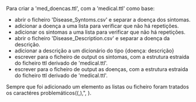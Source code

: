 Para criar a 'med_doencas.ttl', com a 'medical.ttl' como base:
- abrir o ficheiro 'Disease_Syntoms.csv' e separar a doença dos sintomas.
- adicionar a doença a uma lista para verificar que não há repetições.
- adicionar os sintomas a uma lista para verificar que não há repetições.
- abrir o ficheiro 'Disease_Description.csv' e separar a doença da descrição.
- adicionar a descrição a um dicionário do tipo {doença: descrição}
- escrever para o ficheiro de output os sintomas, com a estrutura estraida do ficheiro ttl derivado de 'medical.ttl'.
- escrever para o ficheiro de output as doenças, com a estrutura estraida do ficheiro ttl derivado de 'medical.ttl'.

Sempre que foi adicionado um elemento as listas ou ficheiro foram tratados os caractéres problemáticos((,),", ).
